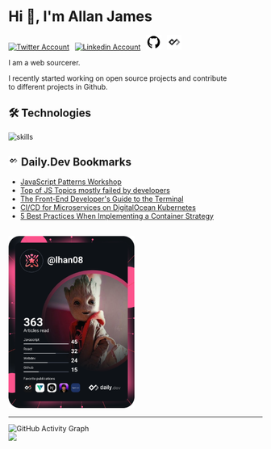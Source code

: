 # Hi 👋, I'm Allan James

<a href="https://twitter.com/dev_Lannn"><img src="https://cdn.worldvectorlogo.com/logos/twitter-6.svg" title="Twitter" alt="Twitter Account" width="40"/></a> 
&ensp;<a href="https://www.linkedin.com/in/lannnnnnnn/"><img src="https://cdn.worldvectorlogo.com/logos/linkedin-icon-2.svg" title="Linkedin" alt="Linkedin Account" width="30"/></a> 
&ensp;<a href="https://github.com/Laaaaannn"><img src="https://github.com/Laaaaannn/Laaaaannn/blob/main/github-icon.png" title="GitHub" alt="GitHub" width="30"/></a>
&ensp;<a href="https://app.daily.dev/lhan08"><img src="https://github.com/Laaaaannn/Laaaaannn/blob/main/daily-dev-icon.jpg" title="daily.dev" alt="daily.devGitHub" width="30"/></a>

I am a web sourcerer.

I recently started working on open source projects and contribute to different projects in Github.

## 🛠 Technologies
![skills](https://skillicons.dev/icons?i=html,css,sass,js,ts,php,wordpress,nodejs,go,vue,react,lit,postgres,mysql,docker,kubernetes,md,git,figma,bash,jquery,nginx,vscode&theme=light&perline=7)

## <img src="https://github.com/Laaaaannn/Laaaaannn/blob/main/daily-dev-icon.jpg" title="daily.dev" alt="daily.devGitHub" width="20"/> Daily.Dev Bookmarks 
<!-- daily.dev BOOKMARKS:START -->
- [JavaScript Patterns Workshop](https://app.daily.dev/posts/Q5CezwAtT?utm_source=rss&utm_medium=bookmarks&utm_campaign=zq82toklJG7Wa4Z82f2qy)
- [Top of JS Topics mostly failed by developers](https://app.daily.dev/posts/NJJVNT4Ys?utm_source=rss&utm_medium=bookmarks&utm_campaign=zq82toklJG7Wa4Z82f2qy)
- [The Front-End Developer&#39;s Guide to the Terminal](https://app.daily.dev/posts/YYDeFKOH1?utm_source=rss&utm_medium=bookmarks&utm_campaign=zq82toklJG7Wa4Z82f2qy)
- [CI/CD for Microservices on DigitalOcean Kubernetes](https://app.daily.dev/posts/ZhdkJQ0du?utm_source=rss&utm_medium=bookmarks&utm_campaign=zq82toklJG7Wa4Z82f2qy)
- [5 Best Practices When Implementing a Container Strategy](https://app.daily.dev/posts/KoQhqw2uY?utm_source=rss&utm_medium=bookmarks&utm_campaign=zq82toklJG7Wa4Z82f2qy)
<!-- daily.dev BOOKMARKS:END -->

<br/>
<a href="https://app.daily.dev/lhan08"><img src="https://github.com/Laaaaannn/Laaaaannn/blob/main/devcard.svg" width="250" alt="LaaaaanN's Dev Card"/></a>

___

![GitHub Activity Graph](https://activity-graph.herokuapp.com/graph?username=Laaaaannn&bg_color=000000&color=008080&line=008080&point=ffffff&area=true&hide_border=true)  
![](https://visitor-badge.glitch.me/badge?page_id=Laaaaannn)


